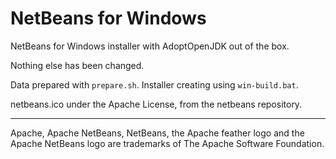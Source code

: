 NetBeans for Windows
==

NetBeans for Windows installer with AdoptOpenJDK out of the box.

Nothing else has been changed.

Data prepared with `prepare.sh`. Installer creating using `win-build.bat`.

netbeans.ico under the Apache License, from the netbeans repository.

---

Apache, Apache NetBeans, NetBeans, the Apache feather logo and the Apache NetBeans logo are trademarks of The Apache Software Foundation.
